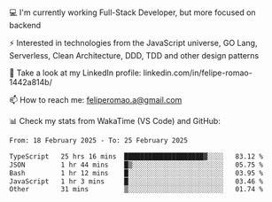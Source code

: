 💻 I'm currently working Full-Stack Developer, but more focused on backend

⚡ Interested in technologies from the JavaScript universe, GO Lang, Serverless, Clean Architecture, DDD, TDD and other design patterns

👥 Take a look at my LinkedIn profile: linkedin.com/in/felipe-romao-1442a814b/

📫 How to reach me: feliperomao.a@gmail.com

📊 Check my stats from WakaTime (VS Code) and GitHub:

<!--START_SECTION:waka-->

```txt
From: 18 February 2025 - To: 25 February 2025

TypeScript   25 hrs 16 mins  ████████████████████▓░░░░   83.12 %
JSON         1 hr 44 mins    █▒░░░░░░░░░░░░░░░░░░░░░░░   05.75 %
Bash         1 hr 12 mins    █░░░░░░░░░░░░░░░░░░░░░░░░   03.95 %
JavaScript   1 hr 3 mins     █░░░░░░░░░░░░░░░░░░░░░░░░   03.46 %
Other        31 mins         ▒░░░░░░░░░░░░░░░░░░░░░░░░   01.74 %
```

<!--END_SECTION:waka-->

